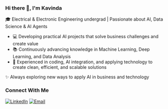 ### Hi there 👋, I'm Kavinda

🎓 Electrical & Electronic Engineering undergrad | Passionate about AI, Data Science & AI Agents  
- 💻 Developing practical AI projects that solve business challenges and create value  
- 📚 Continuously advancing knowledge in Machine Learning, Deep Learning, and Data Analysis  
- 🤖 Experienced in coding, AI integration, and applying technology to create clean, efficient, and scalable solutions
  
✨ Always exploring new ways to apply AI in business and technology

###  Connect With Me
[![LinkedIn](https://img.shields.io/badge/LinkedIn-0077B5?style=for-the-badge&logo=linkedin&logoColor=white)](https://www.linkedin.com/in/kavinda-amunugama-uop21/) 
[![Email](https://img.shields.io/badge/Email-D14836?style=for-the-badge&logo=gmail&logoColor=white)](mailto:kdenuwan4@outlook.com)



